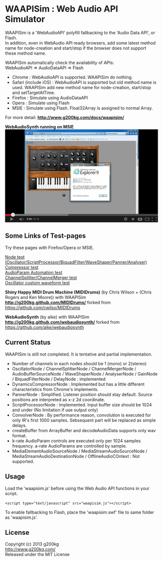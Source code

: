 # WAAPISim : Web Audio API Simulator

WAAPISim is a 'WebAudioAPI' polyfill fallbacking to the 'Audio Data API', or Flash.  
In addition, even in WebAudio API ready browsers, add some latest method name for node-creation and start/stop if the browser does not support these method name. 

WAAPISim automatically check the availability of APIs:  
WebAudioAPI => AudioDataAPI => Flash

* Chrome : WebAudioAPI is supported. WAAPISim do nothing.
* Safari (include iOS) : WebAudioAPI is supported but old method name is used. WAAPISim add new method name for node-creation, start/stop and setTargetAtTime.
* Firefox : Simulate using AudioDataAPI
* Opera : Simulate using Flash
* MSIE : Simulate using Flash. Float32Array is assigned to normal Array.


For more detail:
**<http://www.g200kg.com/docs/waapisim/>**

**WebAudioSynth running on MSIE**
[![](./waapisimvideo.png)](http://www.youtube.com/watch?v=AHR2C2C2v8E)  

## Some Links of Test-pages

Try these pages with Firefox/Opera or MSIE.

[Node test (Oscillator/ScriptProcessor/BiquadFilter/WaveShaper/Panner/Analyser)](http://www.g200kg.com/docs/waapisim/nodetest.html)  
[Compressor test](http://www.g200kg.com/docs/waapisim/comptest.html)  
[AudioParam Automation test](http://www.g200kg.com/docs/waapisim/automationtest.html)  
[ChannelSplitter/ChannelMerger test](http://www.g200kg.com/docs/waapisim/test-split.html)  
[Oscillator custom waveform test](http://www.g200kg.com/docs/waapisim/samples/test-osccustom.html)  

**Shiny Happy MIDI Drum Machine (MIDIDrums)** (by Chris Wilson + (Chris Rogers and Ken Moore)) with WAAPISim  
**<http://g200kg.github.com/MIDIDrums/>** forked from <https://github.com/cwilso/MIDIDrums>  

**WebAudioSynth** (by aike) with WAAPISim  
**<http://g200kg.github.com/webaudiosynth/>** forked from <https://github.com/aike/webaudiosynth>  

## Current Status

WAAPISim is still not completed. It is tentative and partial implementation.

* Number of channels in each nodes should be 1 (mono) or 2(stereo)
* OscillatorNode / ChannelSplitterNode / ChannelMergerNode / AudioBufferSourceNode / WaveShaperNode / AnalyserNode / GainNode / BiquadFilterNode / DelayNode : implemented
* DynamicsCompressorNode : Implemented but has a little different characteristics from Chrome's implements.
* PannerNode : Simplified. Listener position should stay default. Source positions are interpreted as x-z 2d coordinate.
* ScriptProcessorNode : Implemented. Input buffer size should be 1024 and under (No limitation if use output only)
* ConvolverNode : By performance reason, convolution is executed for only IR's first 1000 samples. Sebsequent part will be replaced as simple delays.
* createBuffer from ArrayBuffer and decodeAudioData supports only wav format.
* k-rate AudioParam controls are executed only per 1024 samples frequency. a-rate AudioParams are controlled by sample.
* MediaElementAudioSourceNode / MediaStreamAudioSourceNode / MediaStreamAudioDestinationNode / OfflineAudioCOntext : Not supported.


## Usage

Load the 'waapisim.js' before using the Web Audio API functions in your script.

`<script type="text/javascript" src="waapisim.js"></script>`

To enable fallbacking to Flash, place the 'waapisim.swf' file to same folder as 'waapisim.js'.

## License
Copyright (c) 2013 g200kg  
<http://www.g200kg.com/>  
Released under the MIT License
